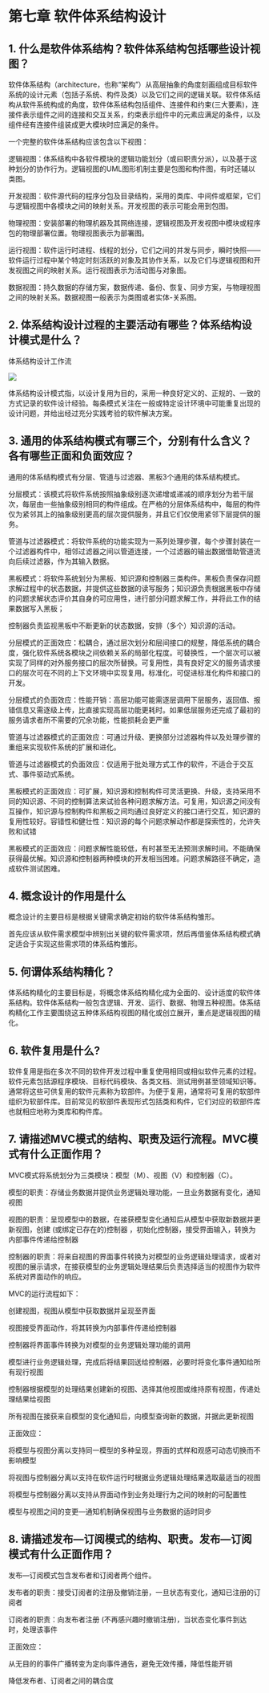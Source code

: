 # 第七章 软件体系结构设计

## **1. 什么是软件体系结构？软件体系结构包括哪些设计视图？**

软件体系结构（architecture，也称“架构”）从高层抽象的角度刻画组成目标软件系统的设计元素（包括子系统、构件及类）以及它们之间的逻辑关联。软件体系结构从软件系统构成的角度，软件体系结构包括组件、连接件和约束(三大要素)，连接件表示组件之间的连接和交互关系，约束表示组件中的元素应满足的条件，以及组件经有连接件组装成更大模块时应满足的条件。

一个完整的软件体系结构应该包含以下视图：

逻辑视图：体系结构中各软件模块的逻辑功能划分（或曰职责分派），以及基于这种划分的协作行为。逻辑视图的UML图形机制主要是包图和构件图，有时还辅以类图。

开发视图：软件源代码的程序分包及目录结构，采用的类库、中间件或框架，它们与逻辑视图中各模块之间的映射关系。开发视图的表示可能会用到包图。

物理视图：安装部署的物理机器及其网络连接，逻辑视图及开发视图中模块或程序包的物理部署位置。物理视图表示为部署图。

运行视图：软件运行时进程、线程的划分，它们之间的并发与同步，瞬时快照——软件运行过程中某个特定时刻活跃的对象及其协作关系，以及它们与逻辑视图和开发视图之间的映射关系。运行视图表示为活动图与对象图。

数据视图：持久数据的存储方案，数据传递、备份、恢复、同步方案，与物理视图之间的映射关系。数据视图一般表示为类图或者实体-关系图。



## **2. 体系结构设计过程的主要活动有哪些？体系结构设计模式是什么？**

体系结构设计工作流

![](https://cdn.jsdelivr.net/gh/hongxiaCoder/Pictures@master/20230902201300.png)



体系结构设计模式指，以设计复用为目的，采用一种良好定义的、正规的、一致的方式记录的软件设计经验。每条模式关注在一般或特定设计环境中可能重复出现的设计问题，并给出经过充分实践考验的软件解决方案。



## **3. 通用的体系结构模式有哪三个，分别有什么含义？各有哪些正面和负面效应？**

通用的体系结构模式有分层、管道与过滤器、黑板3个通用的体系结构模式。

分层模式：该模式将软件系统按照抽象级别逐次递增或递减的顺序划分为若干层次，每层由一些抽象级别相同的构件组成。在严格的分层体系结构中，每层的构件仅为紧邻其上的抽象级别更高的层次提供服务，并且它们仅使用紧邻下层提供的服务。

管道与过滤器模式：将软件系统的功能实现为一系列处理步骤，每个步骤封装在一个过滤器构件中，相邻过滤器之间以管道连接，一个过滤器的输出数据借助管道流向后续过滤器，作为其输入数据。

黑板模式：将软件系统划分为黑板、知识源和控制器三类构件。黑板负责保存问题求解过程中的状态数据，并提供这些数据的读写服务；知识源负责根据黑板中存储的问题求解状态评价其自身的可应用性，进行部分问题求解工作，并将此工作的结果数据写入黑板；

控制器负责监视黑板中不断更新的状态数据，安排（多个）知识源的活动。



分层模式的正面效应：松耦合，通过层次划分和层间接口的规整，降低系统的耦合度，强化软件系统各模块之间依赖关系的局部化程度。可替换性，一个层次可以被实现了同样的对外服务接口的层次所替换。可复用性，具有良好定义的服务请求接口的层次可在不同的上下文环境中实现复用。标准化，可促进标准化构件和接口的开发。

分层模式的负面效应：性能开销：高层功能可能需逐层调用下层服务，返回值、报错信息又需逐级上传，比直接实现高层功能更耗时。如果低层服务还完成了最初的服务请求者所不需要的冗余功能，性能损耗会更严重



管道与过滤器模式的正面效应：可通过升级、更换部分过滤器构件以及处理步骤的重组来实现软件系统的扩展和进化。

管道与过滤器模式的负面效应：仅适用于批处理方式工作的软件，不适合于交互式、事件驱动式系统。



黑板模式的正面效应：可扩展，知识源和控制构件可灵活更换、升级，支持采用不同的知识源、不同的控制算法来试验各种问题求解方法。可复用，知识源之间没有互操作，知识源与控制构件和黑板之间均通过良好定义的接口进行交互，知识源的复用性较好。容错性和健壮性：知识源的每个问题求解动作都是探索性的，允许失败和试错

黑板模式的正面效应：问题求解性能较低，有时甚至无法预测求解时间。不能确保获得最优解。知识源和控制器两种模块的开发相当困难。问题求解路径不确定，造成软件测试困难。



## **4. 概念设计的作用是什么**

概念设计的主要目标是根据关键需求确定初始的软件体系结构雏形。

首先应该从软件需求模型中辨别出关键的软件需求项，然后再借鉴体系结构模式确定适合于实现这些需求项的体系结构雏形。



## 5. 何谓体系结构精化？  

体系结构精化的主要目标是，将概念体系结构精化成为全面的、设计适度的软件体系结构。软件体系结构一般包含逻辑、开发、运行、数据、物理五种视图。体系结构精化工作主要围绕这五种体系结构视图的精化或创立展开，重点是逻辑视图的精化。



## 6. 软件复用是什么?

软件复用是指在多次不同的软件开发过程中重复使用相同或相似软件元素的过程。软件元素包括源程序模块、目标代码模块、各类文档、测试用例甚至领域知识等。通常将这些可供复用的软件元素称为软部件。为便于复用，通常将可复用的软部件组织为软部件库。目前常见的软部件表现形式包括类和构件，它们对应的软部件库也就相应地称为类库和构件库。



## **7.  请描述MVC模式的结构、职责及运行流程。MVC模式有什么正面作用？**

MVC模式将系统划分为三类模块：模型（M）、视图（V）和控制器（C）。

模型的职责：存储业务数据并提供业务逻辑处理功能，一旦业务数据有变化，通知视图

视图的职责：呈现模型中的数据，在接获模型变化通知后从模型中获取新数据并更新视图，创建 (或绑定已存在的)控制器 ，初始化控制器，接受界面输入，转换为内部事件传递给控制器

控制器的职责：将来自视图的界面事件转换为对模型的业务逻辑处理请求，或者对视图的展示请求，在接获模型的业务逻辑处理结果后负责选择适当的视图作为软件系统对界面动作的响应。

MVC的运行流程如下：

创建视图，视图从模型中获取数据并呈现至界面

视图接受界面动作，将其转换为内部事件传递给控制器

控制器将界面事件转换为对模型的业务逻辑处理功能的调用

模型进行业务逻辑处理，完成后将结果回送给控制器，必要时将变化事件通知给所有现行视图

控制器根据模型的处理结果创建新的视图、选择其他视图或维持原有视图，传递处理结果给视图

所有视图在接获来自模型的变化通知后，向模型查询新的数据，并据此更新视图



正面效应：

将模型与视图分离以支持同一模型的多种呈现，界面的式样和观感可动态切换而不影响模型

将视图与控制器分离以支持在软件运行时根据业务逻辑处理结果选取最适当的视图

将模型与控制器分离以支持从界面动作到业务处理行为之间的映射的可配置性

模型与视图之间的变更—通知机制确保视图与业务数据的适时同步



## **8. 请描述发布—订阅模式的结构、职责。发布—订阅模式有什么正面作用？**

发布—订阅模式包含发布者和订阅者两个组件。

发布者的职责：接受订阅者的注册及撤销注册，一旦状态有变化，通知已注册的订阅者

订阅者的职责：向发布者注册 (不再感兴趣时撤销注册)，当状态变化事件到达时，处理该事件

正面效应：

从无目的的事件广播转变为定向事件通告，避免无效传播，降低性能开销

降低发布者、订阅者之间的耦合度

 

 